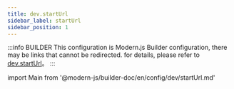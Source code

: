 ```yaml
---
title: dev.startUrl
sidebar_label: startUrl
sidebar_position: 1
---
```


:::info BUILDER
This configuration is Modern.js Builder configuration, there may be links that cannot be redirected. for details, please refer to [dev.startUrl](https://modernjs.dev/builder/zh/api/config-dev.html#dev-starturl)。
:::

import Main from '@modern-js/builder-doc/en/config/dev/startUrl.md'

<Main />
